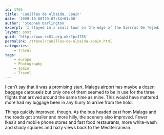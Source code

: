 ```yaml
---
id: 1765
title: 'Canillas de Albaida, Spain'
date: '2009-10-06T20:07:54+01:00'
author: 'Stephen Darlington'
excerpt: 'I stayed in a small town on the edge of the Sierras De Tejeda Natural Park.'
layout: post
guid: 'http://www.zx81.org.uk/?p=1765'
permalink: /travel/canillas-de-albaida-spain.html
categories:
    - Travel
tags:
    - europe
    - Photography
    - spain
    - Travel
---
```


I can’t say that it was a promising start. Malaga airport has maybe a dozen baggage carousels but only one of them seemed to be in use for the three flights that arrived around the same time as mine. This would have mattered more had my luggage been in any hurry to arrive from the hold.

Things quickly improved, though. As the bus headed east from Malaga and the roads got smaller and more hilly, the scenery also improved. Fewer Ikea’s and mobile phone stores and fast food restaurants, more white-wash and shady squares and hazy views back to the Mediterranean.

<div class="flickr-gallery tag" id="gallery-5c8ed6e4"><div class="fg-clear"></div> </div><div class="fg-clear"></div> <script type="text/javascript">
											jQuery(document).ready(function(){
							jQuery("#gallery-5c8ed6e4 .flickr-thumb img").flightbox({size_callback: get_sizes});
						});
										
										//-->
				</script>The bus dumped me near a building site — apparently the sewers were being replaced — but a few minutes uphill took me to a pleasant square and the hotel were I would be staying for the next week.

Canillas de Albaida has a population of only about seven hundred people and has the laid-back feel and community that you’d expect given that size. It’s nice to have total strangers say “Hola” as you pass; people actively avoid any eye contact in London.

It’s sat on the very edge of the Sierras De Tejeda Natural Park. The “natural” in Natural Park, incidentally, is not a typo. This region of Spain has decided to designate the area to be a park but this appellation is not recognised by the Spanish government and so cannot be called a National Park.

It didn’t take long to explore it fairly thoroughly. There’s the main square with the hotel and one of the three restaurants. Looking down over the town is the church of Santa Ana. To one side is the cemetery. And that’s about all. There are a couple of super-markets that are occasionally open, a pharmacy and hardware store that I didn’t visit but reportedly sells pretty much everything you can’t get at the other shops.

<div class="flickr-gallery tag" id="gallery-9a89d382"><div class="fg-clear"></div> </div><div class="fg-clear"></div> <script type="text/javascript">
											jQuery(document).ready(function(){
							jQuery("#gallery-9a89d382 .flickr-thumb img").flightbox({size_callback: get_sizes});
						});
										
										//-->
				</script>A thirty minute walk down a pleasant path was the “big” town, Competa. It’s all relative of course, as Competa only has a population of about four thousand.

The main feature of Competa is its square and church with a bell tower that at various points in its history has also been a minaret ((Though perhaps not in its current form. It has fallen down and has been rebuilt a number of times over the centuries.)). I was lucky to experience a couple of great sunsets over the church and an enormous ice-cream in a cafe in the square.

It’s a hard job but someone has to do it.
